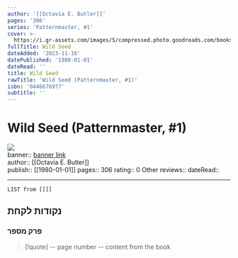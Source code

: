 ```yaml
---
author: '[[Octavia E. Butler]]'
pages: '306'
series: 'Patternmaster, #1'
cover: >-
  https://i.gr-assets.com/images/S/compressed.photo.goodreads.com/books/1388462753l/52318.jpg
fullTitle: Wild Seed
dateAdded: '2023-11-16'
datePublished: '1980-01-01'
dateRead: ''
title: Wild Seed
rawTitle: 'Wild Seed (Patternmaster, #1)'
isbn: '0446676977'
subtitle: ''
---
```

# Wild Seed (Patternmaster, #1)

![](https:&#x2F;&#x2F;i.gr-assets.com&#x2F;images&#x2F;S&#x2F;compressed.photo.goodreads.com&#x2F;books&#x2F;1388462753l&#x2F;52318.jpg)  
banner:: [banner link](https:&#x2F;&#x2F;i.gr-assets.com&#x2F;images&#x2F;S&#x2F;compressed.photo.goodreads.com&#x2F;books&#x2F;1388462753l&#x2F;52318.jpg)  
author:: [[Octavia E. Butler]]  
publish:: [[1980-01-01]]
pages:: 306
rating:: 0 
Other reviews:: 
dateRead:: 

<hr  style="clear:both"/>



```dataview
LIST from [[]]
```

## נקודות לקחת 

### פרק מספר
> [!quote] -- page number -- 
>  content from the book




```